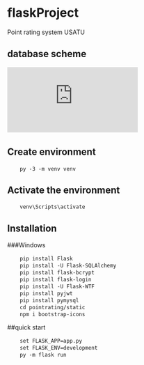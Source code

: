 # flaskProject
Point rating system USATU
## database scheme
![Alt-текст](https://github.com/sumluxgirl/flaskProject/blob/main/scoring%20system.pdf)
## Create environment
```
    py -3 -m venv venv
```
## Activate the environment
```
    venv\Scripts\activate
```
## Installation
###Windows
```
    pip install Flask
    pip install -U Flask-SQLAlchemy
    pip install flask-bcrypt
    pip install flask-login
    pip install -U Flask-WTF
    pip install pyjwt
    pip install pymysql
    cd pointrating/static
    npm i bootstrap-icons
```
##quick start
```
    set FLASK_APP=app.py
    set FLASK_ENV=development
    py -m flask run
```